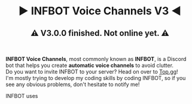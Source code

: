<h1 align="center">▶ INFBOT Voice Channels V3 ◀</h1>
<h2 align="center">⚠ V3.0.0 finished. Not online yet. ⚠</h2><br>

<p align="left">
  <b>INFBOT Voice Channels</b>, most commonly known as <b>INFBOT</b>, is a Discord bot that helps you create <b>automatic voice channels</b> to avoid clutter.<br>
  Do you want to invite INFBOT to your server? Head on over to <a href="https://top.gg/bot/732316684496404521">Top.gg</a>!<br>
  I'm mostly trying to develop my coding skills by coding INFBOT, so if you see any obvious problems, don't hesitate to notify me!
</p>

<p>
  INFBOT uses 
</p>
